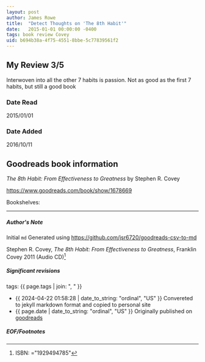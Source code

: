 ```yaml
---
layout: post
author: James Rowe
title:  "Detect Thoughts on 'The 8th Habit'"
date:   2015-01-01 00:00:00 -0400
tags: book review Covey 
uid: b694b38a-4f75-4551-8bbe-5c77839561f2
---
```


<!-- highly dependent on how you personally use jekyll templates, and how you want this to show up -->
<!-- escape any jekyll keys with double brackets -->

## My Review 3/5

Interwoven into all the other 7 habits is passion. Not as good as the first 7 habits, but still a good book

### Date Read
2015/01/01

### Date Added
2016/10/11

## Goodreads book information

*The 8th Habit: From Effectiveness to Greatness* by Stephen R. Covey

https://www.goodreads.com/book/show/1678669

Bookshelves: 

---

##### Author's Note

Initial `md` Generated using https://github.com/jsr6720/goodreads-csv-to-md

Stephen R. Covey, *The 8th Habit: From Effectiveness to Greatness*,  Franklin Covey 2011 (Audio CD)[^1]

##### Significant revisions

tags: {{ page.tags | join: ", " }} <!-- todo move this somewhere -->

- {{ 2024-04-22 01:58:28 | date_to_string: "ordinal", "US" }} Convereted to jekyll markdown format and copied to personal site
- {{ page.date | date_to_string: "ordinal", "US" }} Originally published on [goodreads](https://www.goodreads.com)

##### EOF/Footnotes

[^1]: ISBN: ="1929494785"